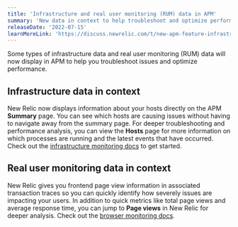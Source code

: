 ```yaml
---
title: 'Infrastructure and real user monitoring (RUM) data in APM'
summary: 'New data in context to help troubleshoot and optimize performance faster' 
releaseDate: '2022-07-15' 
learnMoreLink: 'https://discuss.newrelic.com/t/new-apm-feature-infrastructure-and-real-user-monitoring-data-in-context/188330'
---
```


Some types of infrastructure data and real user monitoring (RUM) data will now display in APM to help you troubleshoot issues and optimize performance. 

## Infrastructure data in context 

New Relic now displays information about your hosts directly on the APM **Summary** page. You can see which hosts are causing issues without having to navigate away from the summary page. For deeper troubleshooting and performance analysis, you can view the **Hosts** page for more information on which processes are running and the latest events that have occurred. Check out the [infrastructure monitoring docs](https://docs.newrelic.com/docs/infrastructure/infrastructure-monitoring/get-started/get-started-infrastructure-monitoring) to get started.

## Real user monitoring data in context

New Relic gives you frontend page view information in associated transaction traces so you can quickly identify how severely issues are impacting your users. In addition to quick metrics like total page views and average response time, you can jump to **Page views** in New Relic for deeper analysis. Check out the [browser monitoring docs](https://docs.newrelic.com/docs/browser/browser-monitoring/getting-started/introduction-browser-monitoring).
